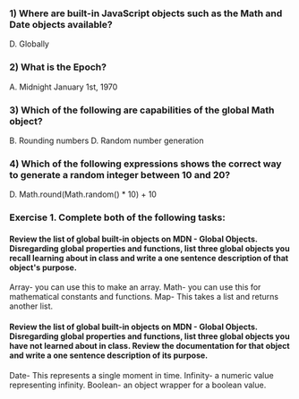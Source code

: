 ### 1) Where are built-in JavaScript objects such as the Math and Date objects available?
D. Globally

### 2) What is the Epoch?
A. Midnight January 1st, 1970

### 3) Which of the following are capabilities of the global Math object?
B. Rounding numbers
D. Random number generation


### 4) Which of the following expressions shows the correct way to generate a random integer between 10 and 20?
D. Math.round(Math.random() * 10) + 10


### Exercise 1. Complete both of the following tasks:

#### Review the list of global built-in objects on MDN - Global Objects. Disregarding global properties and functions, list three global objects you recall learning about in class and write a one sentence description of that object's purpose.
Array- you can use this to make an array. Math- you can use this for mathematical constants and functions. Map- This takes a list and returns another list.


#### Review the list of global built-in objects on MDN - Global Objects. Disregarding global properties and functions, list three global objects you have not learned about in class. Review the documentation for that object and write a one sentence description of its purpose.
Date- This represents a single moment in time. Infinity- a numeric value representing infinity. Boolean- an object wrapper for a boolean value.
